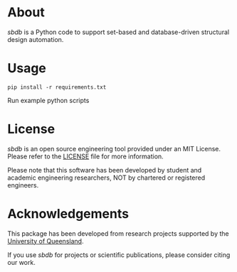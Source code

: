 # About
*sbdb* is a Python code to support set-based and database-driven structural design automation.

# Usage
```
pip install -r requirements.txt
```

Run example python scripts

# License 
*sbdb* is an open source engineering tool provided under an MIT License. Please refer to the [LICENSE](./LICENSE.md) file for more information. 

Please note that this software has been developed by student and academic engineering researchers, NOT by chartered or registered engineers. 

# Acknowledgements
This package has been developed from research projects supported by the [University of Queensland](https://civil.uq.edu.au/).

If you use *sbdb* for projects or scientific publications, please consider citing our work.